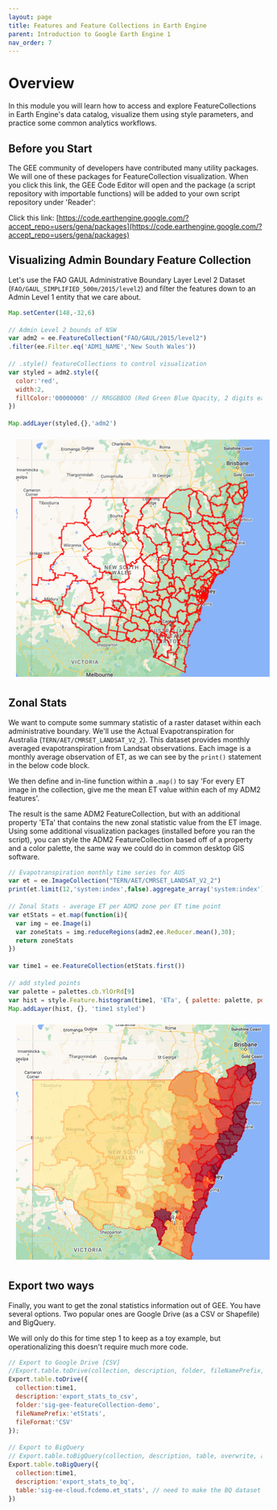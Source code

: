 ```yaml
---
layout: page
title: Features and Feature Collections in Earth Engine
parent: Introduction to Google Earth Engine 1
nav_order: 7
---
```


# Overview
In this module you will learn how to access and explore FeatureCollections in Earth Engine's data catalog, visualize them using style parameters, and practice some common analytics workflows.

## Before you Start

The GEE community of developers have contributed many utility packages. We will one of these packages for FeatureCollection visualization. When you click this link, the GEE Code Editor will open and the package (a script repository with importable functions) will be added to your own script repository under 'Reader':

Click this link: [https://code.earthengine.google.com/?accept_repo=users/gena/packages](https://code.earthengine.google.com/?accept_repo=users/gena/packages)


## Visualizing Admin Boundary Feature Collection

Let's use the FAO GAUL Administrative Boundary Layer Level 2 Dataset (`FAO/GAUL_SIMPLIFIED_500m/2015/level2`) and filter the features down to an Admin Level 1 entity that we care about.

```javascript
Map.setCenter(148,-32,6)

// Admin Level 2 bounds of NSW
var adm2 = ee.FeatureCollection("FAO/GAUL/2015/level2")
.filter(ee.Filter.eq('ADM1_NAME','New South Wales'))

// .style() featureCollections to control visualization
var styled = adm2.style({
  color:'red',
  width:2,
  fillColor:'00000000' // RRGGBBOO (Red Green Blue Opacity, 2 digits each)
})

Map.addLayer(styled,{},'adm2')

```

<img align="center" src="../images/intro-gee-images/admin2_nsw.PNG" hspace="15" vspace="10" width="600">

## Zonal Stats

We want to compute some summary statistic of a raster dataset within each administrative boundary. We'll use the Actual Evapotranspiration for Australia (`TERN/AET/CMRSET_LANDSAT_V2_2`). This dataset provides monthly averaged evapotranspiration from Landsat observations. Each image is a monthly average observation of ET, as we can see by the `print()` statement in the below code block. 

We then define and in-line function within a `.map()` to say 'For every ET image in the collection, give me the mean ET value within each of my ADM2 features'. 

The result is the same ADM2 FeatureCollection, but with an additional property 'ETa' that contains the new zonal statistic value from the ET image. Using some additional visualization packages (installed before you ran the script), you can style the ADM2 FeatureCollection based off of a property and a color palette, the same way we could do in common desktop GIS software. 

```javascript
// Evapotranspiration monthly time series for AUS 
var et = ee.ImageCollection("TERN/AET/CMRSET_LANDSAT_V2_2")
print(et.limit(12,'system:index',false).aggregate_array('system:index')) // most recent 12 images

// Zonal Stats - average ET per ADM2 zone per ET time point
var etStats = et.map(function(i){
  var img = ee.Image(i)
  var zoneStats = img.reduceRegions(adm2,ee.Reducer.mean(),30);
  return zoneStats
})

var time1 = ee.FeatureCollection(etStats.first())

// add styled points
var palette = palettes.cb.YlOrRd[9]
var hist = style.Feature.histogram(time1, 'ETa', { palette: palette, pointSize: 2, width: 0, opacity:0.75 })
Map.addLayer(hist, {}, 'time1 styled')
```

<img align="center" src="../images/intro-gee-images/adm2_et_visualized.PNG" hspace="15" vspace="10" width="600">


## Export two ways

Finally, you want to get the zonal statistics information out of GEE. You have several options. Two popular ones are Google Drive (as a CSV or Shapefile) and BigQuery.

We will only do this for time step 1 to keep as a toy example, but operationalizing this doesn't require much more code. 

```javascript
// Export to Google Drive [CSV]
//Export.table.toDrive(collection, description, folder, fileNamePrefix, fileFormat, selectors, maxVertices)
Export.table.toDrive({
  collection:time1,
  description:'export_stats_to_csv',
  folder:'sig-gee-featureCollection-demo',
  fileNamePrefix:'etStats',
  fileFormat:'CSV'
});

// Export to BigQuery
// Export.table.toBigQuery(collection, description, table, overwrite, append, selectors, maxVertices)
Export.table.toBigQuery({
  collection:time1,
  description:'export_stats_to_bq',
  table:'sig-ee-cloud.fcdemo.et_stats', // need to make the BQ dataset first, it will make the table for you
})
```
